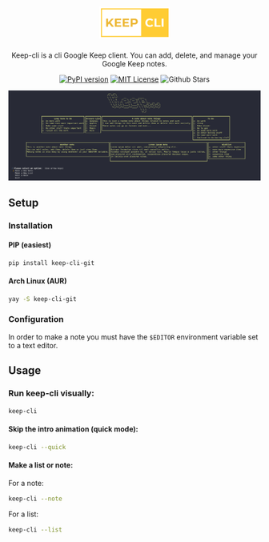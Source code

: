 
<h1 align="center"><img src="images/logo.png" style="width:140px; height:auto"></h1>
<p align="center">Keep-cli is a cli Google Keep client. You can add, delete, and manage your Google Keep notes.</p>

<p align="center">
<a href="https://badge.fury.io/py/keep-cli"><img src="https://badge.fury.io/py/keep-cli.svg" alt="PyPI version" height="18"></a>
<a href="./LICENSE.md"><img src="https://img.shields.io/badge/License-MIT-yellow.svg" alt="MIT License" height="18"></a>
<img src="https://img.shields.io/github/stars/zack-ashen/keep-cli" alt="Github Stars" height="18">


</p>

![alt text](images/screenshot.png "Demo")

## Setup

### Installation

#### PIP (easiest)
```sh
pip install keep-cli-git
```

#### Arch Linux (AUR)
```sh
yay -S keep-cli-git
```

### Configuration
In order to make a note you must have the `$EDITOR` environment variable set to a text editor.

## Usage

### Run keep-cli visually:
```sh
keep-cli
```
#### Skip the intro animation (quick mode):
```sh
keep-cli --quick
```
#### Make a list or note:
For a note:
```sh
keep-cli --note
```
For a list:
```sh
keep-cli --list
```
